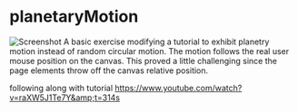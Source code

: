 # planetaryMotion
![Screenshot](ttps://github.com/Fonyx/portfolio?raw=true "Planetary Motion")
A basic exercise modifying a tutorial to exhibit planetry motion instead of random circular motion. The motion follows the real user mouse position on the canvas. This proved a little challenging since the page elements throw off the canvas relative position.

following along with tutorial https://www.youtube.com/watch?v=raXW5J1Te7Y&amp;t=314s
